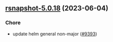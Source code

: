 

## [rsnapshot-5.0.18](https://github.com/truecharts/charts/compare/rsnapshot-5.0.17...rsnapshot-5.0.18) (2023-06-04)

### Chore

- update helm general non-major ([#9393](https://github.com/truecharts/charts/issues/9393))
  
  